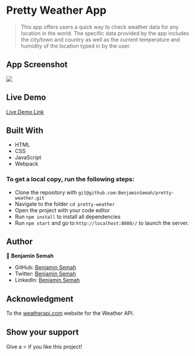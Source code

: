 # Pretty Weather App

> This app offers users a quick way to check weather data for any location in the world. 
> The specific data provided by the app includes the city/town and country as well as the current temperature and humidity of the location typed in by the user. 

## App Screenshot
![](https://github.com/BenjaminSemah/pretty-weather/blob/dev/prettyweather.gif)

## Live Demo
[Live Demo Link](https://prettyweather.netlify.app/)

## Built With

- HTML
- CSS
- JavaScript
- Webpack

### To get a local copy, run the following steps:

- Clone the repository with `git@github.com:BenjaminSemah/pretty-weather.git`
- Navigate to the folder `cd pretty-weather`
- Open the project with your code editor
- Run `npm install` to install all dependencies
- Run `npm start` and go to `http://localhost:8080//` to launch the server.

## Author

👤 **Benjamin Semah**

- GitHub: [Benjamin Semah](https://github.com/BenjaminSemah)
- Twitter: [Benjamin Semah](https://twitter.com/BenjaminSemah)
- LinkedIn: [Benjamin Semah](https://www.linkedin.com/in/benjaminsemah/)

## Acknowledgment
To the [weatherapi.com](https://www.weatherapi.com/) website for the Weather API.

## Show your support

Give a ⭐️ if you like this project!
